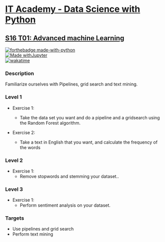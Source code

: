 # [IT Academy - Data Science with Python](https://www.barcelonactiva.cat/es/itacademy)
## [S16 T01: Advanced machine Learning](https://github.com/jesussantana/Advanced-Machine-Learning/blob/main/notebooks/S16_T01_Advanced_Machine_Learning.ipynb)

[![forthebadge made-with-python](http://ForTheBadge.com/images/badges/made-with-python.svg)](https://www.python.org/)  
[![Made withJupyter](https://img.shields.io/badge/Made%20with-Jupyter-orange?style=for-the-badge&logo=Jupyter)](https://jupyter.org/try)  
[![wakatime](https://wakatime.com/badge/github/jesussantana/Advanced-Machine-Learning.svg)](https://wakatime.com/badge/github/jesussantana/Advanced-Machine-Learning)  

### Description

Familiarize ourselves with Pipelines, grid search and text mining.


### Level 1

- Exercise 1: 
  - Take the data set you want and do a pipeline and a gridsearch using the Random Forest algorithm.

- Exercise 2: 
  - Take a text in English that you want, and calculate the frequency of the words

### Level 2

- Exercise 1: 
  - Remove stopwords and stemming your dataset..

### Level 3

- Exercise 1: 
  - Perform sentiment analysis on your dataset.


### Targets

- Use pipelines and grid search
- Perform text mining
